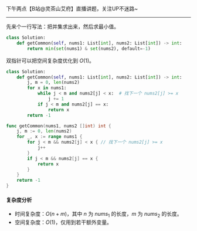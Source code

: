下午两点【B站@灵茶山艾府】直播讲题，关注UP不迷路~

---

先来个一行写法：把并集求出来，然后求最小值。

```py [sol1-Python3]
class Solution:
    def getCommon(self, nums1: List[int], nums2: List[int]) -> int:
        return min(set(nums1) & set(nums2), default=-1)
```

双指针可以把空间复杂度优化到 $O(1)$。

```py [sol2-Python3]
class Solution:
    def getCommon(self, nums1: List[int], nums2: List[int]) -> int:
        j, m = 0, len(nums2)
        for x in nums1:
            while j < m and nums2[j] < x:  # 找下一个 nums2[j] >= x
                j += 1
            if j < m and nums2[j] == x:
                return x
        return -1
```

```go [sol2-Go]
func getCommon(nums1, nums2 []int) int {
	j, m := 0, len(nums2)
	for _, x := range nums1 {
		for j < m && nums2[j] < x { // 找下一个 nums2[j] >= x
			j++
		}
		if j < m && nums2[j] == x {
			return x
		}
	}
	return -1
}
```

#### 复杂度分析

- 时间复杂度：$O(n+m)$，其中 $n$ 为 $\textit{nums}_1$ 的长度，$m$ 为 $\textit{nums}_2$ 的长度。
- 空间复杂度：$O(1)$，仅用到若干额外变量。
